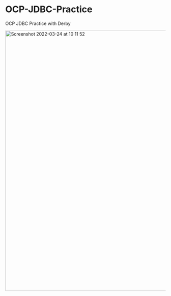 # OCP-JDBC-Practice
OCP JDBC Practice with Derby

<img width="819" alt="Screenshot 2022-03-24 at 10 11 52" src="https://user-images.githubusercontent.com/27693622/159893745-072cd202-80a4-42c5-8abf-82987153c310.png">
